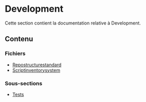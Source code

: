 # Development

Cette section contient la documentation relative à Development.

## Contenu


### Fichiers

- [Repostructurestandard](./RepoStructureStandard.html)
- [Scriptinventorysystem](./ScriptInventorySystem.html)

### Sous-sections

- [Tests](./tests/)
